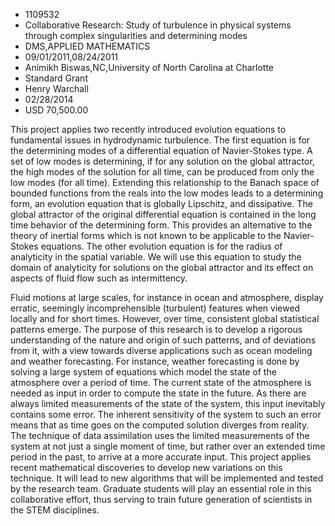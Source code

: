 
* 1109532
* Collaborative Research: Study of turbulence in physical systems through complex singularities and determining modes
* DMS,APPLIED MATHEMATICS
* 09/01/2011,08/24/2011
* Animikh Biswas,NC,University of North Carolina at Charlotte
* Standard Grant
* Henry Warchall
* 02/28/2014
* USD 70,500.00

This project applies two recently introduced evolution equations to fundamental
issues in hydrodynamic turbulence. The first equation is for the determining
modes of a differential equation of Navier-Stokes type. A set of low modes is
determining, if for any solution on the global attractor, the high modes of the
solution for all time, can be produced from only the low modes (for all time).
Extending this relationship to the Banach space of bounded functions from the
reals into the low modes leads to a determining form, an evolution equation that
is globally Lipschitz, and dissipative. The global attractor of the original
differential equation is contained in the long time behavior of the determining
form. This provides an alternative to the theory of inertial forms which is not
known to be applicable to the Navier-Stokes equations. The other evolution
equation is for the radius of analyticity in the spatial variable. We will use
this equation to study the domain of analyticity for solutions on the global
attractor and its effect on aspects of fluid flow such as intermittency.

Fluid motions at large scales, for instance in ocean and atmosphere, display
erratic, seemingly incomprehensible (turbulent) features when viewed locally and
for short times. However, over time, consistent global statistical patterns
emerge. The purpose of this research is to develop a rigorous understanding of
the nature and origin of such patterns, and of deviations from it, with a view
towards diverse applications such as ocean modeling and weather forecasting. For
instance, weather forecasting is done by solving a large system of equations
which model the state of the atmosphere over a period of time. The current state
of the atmosphere is needed as input in order to compute the state in the
future. As there are always limited measurements of the state of the system,
this input inevitably contains some error. The inherent sensitivity of the
system to such an error means that as time goes on the computed solution
diverges from reality. The technique of data assimilation uses the limited
measurements of the system at not just a single moment of time, but rather over
an extended time period in the past, to arrive at a more accurate input. This
project applies recent mathematical discoveries to develop new variations on
this technique. It will lead to new algorithms that will be implemented and
tested by the research team. Graduate students will play an essential role in
this collaborative effort, thus serving to train future generation of scientists
in the STEM disciplines.
